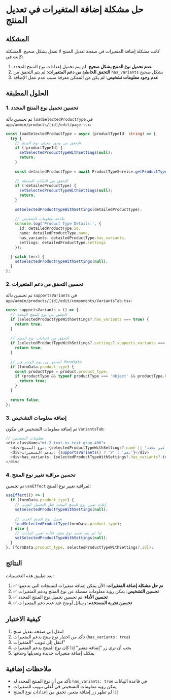 # حل مشكلة إضافة المتغيرات في تعديل المنتج

## المشكلة
كانت مشكلة إضافة المتغيرات في صفحة تعديل المنتج لا تعمل بشكل صحيح. المشكلة كانت في:

1. **عدم تحميل نوع المنتج بشكل صحيح**: لم يتم تحميل إعدادات نوع المنتج المحدد
2. **التحقق الخاطئ من دعم المتغيرات**: لم يتم التحقق من `has_variants` بشكل صحيح
3. **عدم وجود معلومات تشخيص**: لم يكن من الممكن معرفة سبب عدم عمل الإضافة

## الحلول المطبقة

### 1. تحسين تحميل نوع المنتج المحدد

تم تحسين دالة `loadSelectedProductType` في `app/admin/products/[id]/edit/page.tsx`:

```typescript
const loadSelectedProductType = async (productTypeId: string) => {
  try {
    // التحقق من وجود معرف نوع المنتج
    if (!productTypeId) {
      setSelectedProductTypeWithSettings(null);
      return;
    }
    
    const detailedProductType = await ProductTypeService.getProductType(productTypeId);
    
    // التحقق من البيانات المحملة
    if (!detailedProductType) {
      setSelectedProductTypeWithSettings(null);
      return;
    }
    
    setSelectedProductTypeWithSettings(detailedProductType);
    
    // طباعة معلومات التشخيص
    console.log('Product Type Details:', {
      id: detailedProductType.id,
      name: detailedProductType.name,
      has_variants: detailedProductType.has_variants,
      settings: detailedProductType.settings
    });
    
  } catch (err) {
    setSelectedProductTypeWithSettings(null);
  }
};
```

### 2. تحسين التحقق من دعم المتغيرات

تم تحسين دالة `supportsVariants` في `app/admin/products/[id]/edit/components/VariantsTab.tsx`:

```typescript
const supportsVariants = () => {
  // التحقق من نوع المنتج المحدد
  if (selectedProductTypeWithSettings?.has_variants === true) {
    return true;
  }
  
  // التحقق من إعدادات نوع المنتج
  if (selectedProductTypeWithSettings?.settings?.supports_variants === true) {
    return true;
  }
  
  // التحقق من نوع المنتج في formData
  if (formData.product_type) {
    const productType = product.product_type;
    if (productType && typeof productType === 'object' && productType.has_variants === true) {
      return true;
    }
  }
  
  return false;
};
```

### 3. إضافة معلومات التشخيص

تم إضافة معلومات التشخيص في مكون `VariantsTab`:

```typescript
// معلومات التشخيص
<div className="mt-2 text-xs text-gray-400">
  <div>نوع المنتج: {selectedProductTypeWithSettings?.name || 'غير محدد'}</div>
  <div>يدعم المتغيرات: {supportsVariants() ? 'نعم' : 'لا'}</div>
  <div>has_variants: {selectedProductTypeWithSettings?.has_variants?.toString() || 'غير محدد'}</div>
</div>
```

### 4. تحسين مراقبة تغيير نوع المنتج

تم تحسين `useEffect` لمراقبة تغيير نوع المنتج:

```typescript
useEffect(() => {
  if (formData.product_type) {
    // إعادة تعيين نوع المنتج المحدد قبل التحميل الجديد
    setSelectedProductTypeWithSettings(null);
    
    // تحميل نوع المنتج الجديد
    loadSelectedProductType(formData.product_type);
  } else {
    // إذا لم يتم تحديد نوع منتج، إعادة تعيين البيانات
    setSelectedProductTypeWithSettings(null);
  }
}, [formData.product_type, selectedProductTypeWithSettings?.id]);
```

## النتائج

بعد تطبيق هذه التحسينات:

1. ✅ **تم حل مشكلة إضافة المتغيرات**: الآن يمكن إضافة متغيرات للمنتجات التي تدعمها
2. ✅ **تحسين التشخيص**: يمكن رؤية معلومات مفصلة عن نوع المنتج ودعم المتغيرات
3. ✅ **تحسين الأداء**: تم تحسين تحميل نوع المنتج المحدد
4. ✅ **تحسين تجربة المستخدم**: رسائل أوضح عند عدم دعم المتغيرات

## كيفية الاختبار

1. انتقل إلى صفحة تعديل منتج
2. تأكد من اختيار نوع منتج يدعم المتغيرات (`has_variants: true`)
3. انتقل إلى تبويب "المتغيرات"
4. يجب أن ترى زر "إضافة متغير" إذا كان نوع المنتج يدعم المتغيرات
5. يمكنك إضافة متغيرات جديدة وتعديلها وحذفها

## ملاحظات إضافية

- تأكد من أن نوع المنتج المحدد له `has_variants: true` في قاعدة البيانات
- يمكن رؤية معلومات التشخيص في أعلى تبويب المتغيرات
- إذا لم تظهر زر إضافة متغير، تحقق من إعدادات نوع المنتج 
